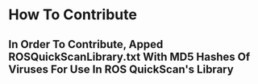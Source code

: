 # How To Contribute
## In Order To Contribute, Apped ROSQuickScanLibrary.txt With MD5 Hashes Of Viruses For Use In ROS QuickScan's Library

